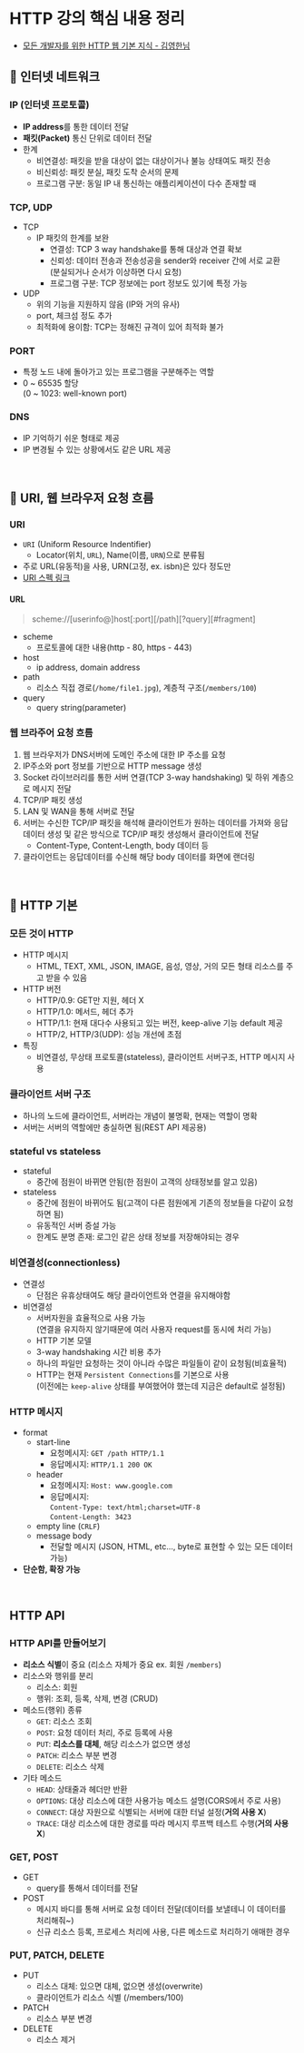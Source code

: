 # HTTP 강의 핵심 내용 정리

- [모든 개발자를 위한 HTTP 웹 기본 지식 - 김영한님](https://www.inflearn.com/course/http-%EC%9B%B9-%EB%84%A4%ED%8A%B8%EC%9B%8C%ED%81%AC/dashboard)

## :pushpin: 인터넷 네트워크

### IP (인터넷 프로토콜)
- **IP address**를 통한 데이터 전달
- **패킷(Packet)** 통신 단위로 데이터 전달
- 한계
  - 비연결성: 패킷을 받을 대상이 없는 대상이거나 불능 상태여도 패킷 전송
  - 비신뢰성: 패킷 분실, 패킷 도착 순서의 문제
  - 프로그램 구분: 동일 IP 내 통신하는 애플리케이션이 다수 존재할 때

### TCP, UDP
- TCP
  - IP 패킷의 한계를 보완
    - 연결성: TCP 3 way handshake를 통해 대상과 연결 확보
    - 신뢰성: 데이터 전송과 전송성공을 sender와 receiver 간에 서로 교환  
    (분실되거나 순서가 이상하면 다시 요청)
    - 프로그램 구분: TCP 정보에는 port 정보도 있기에 특정 가능
- UDP
  - 위의 기능을 지원하지 않음 (IP와 거의 유사)
  - port, 체크섬 정도 추가
  - 최적화에 용이함: TCP는 정해진 규격이 있어 최적화 불가

### PORT
- 특정 노드 내에 돌아가고 있는 프로그램을 구분해주는 역할
- 0 ~ 65535 할당  
(0 ~ 1023: well-known port)

### DNS
- IP 기억하기 쉬운 형태로 제공
- IP 변경될 수 있는 상황에서도 같은 URL 제공

<br>

## :pushpin: URI, 웹 브라우저 요청 흐름

### URI
- `URI` (Uniform Resource Indentifier)
  - Locator(위치, `URL`), Name(이름, `URN`)으로 분류됨
- 주로 URL(유동적)을 사용, URN(고정, ex. isbn)은 있다 정도만
- [URI 스펙 링크](https://www.ietf.org/rfc/rfc3986.txt)

#### URL
> scheme://[userinfo@]host[:port][/path][?query][#fragment]
- scheme
  - 프로토콜에 대한 내용(http - 80, https - 443)
- host
  - ip address, domain address
- path
  - 리소스 직접 경로(`/home/file1.jpg`), 계층적 구조(`/members/100`)
- query
  - query string(parameter)

### 웹 브라주어 요청 흐름
1. 웹 브라우저가 DNS서버에 도메인 주소에 대한 IP 주소를 요청
2. IP주소와 port 정보를 기반으로 HTTP message 생성
3. Socket 라이브러리를 통한 서버 연결(TCP 3-way handshaking) 및 하위 계층으로 메시지 전달
4. TCP/IP 패킷 생성
5. LAN 및 WAN을 통해 서버로 전달
6. 서버는 수신한 TCP/IP 패킷을 해석해 클라이언트가 원하는 데이터를 가져와 응답데이터 생성 및 같은 방식으로 TCP/IP 패킷 생성해서 클라이언트에 전달
   - Content-Type, Content-Length, body 데이터 등
7. 클라이언트는 응답데이터를 수신해 해당 body 데이터를 화면에 랜더링

<br>

## :pushpin: HTTP 기본

### 모든 것이 HTTP
- HTTP 메시지
  - HTML, TEXT, XML, JSON, IMAGE, 음성, 영상, 거의 모든 형태 리소스를 주고 받을 수 있음
- HTTP 버전
  - HTTP/0.9: GET만 지원, 헤더 X
  - HTTP/1.0: 메서드, 헤더 추가
  - HTTP/1.1: 현재 대다수 사용되고 있는 버전, keep-alive 기능 default 제공
  - HTTP/2, HTTP/3(UDP): 성능 개선에 초점
- 특징
  - 비연결성, 무상태 프로토콜(stateless), 클라이언트 서버구조, HTTP 메시지 사용

### 클라이언트 서버 구조
- 하나의 노드에 클라이언트, 서버라는 개념이 불명확, 현재는 역할이 명확
- 서버는 서버의 역할에만 충실하면 됨(REST API 제공용)

### stateful vs stateless
- stateful
  - 중간에 점원이 바뀌면 안됨(한 점원이 고객의 상태정보를 알고 있음)
- stateless
  - 중간에 점원이 바뀌어도 됨(고객이 다른 점원에게 기존의 정보들을 다같이 요청하면 됨)
  - 유동적인 서버 증설 가능
  - 한계도 분명 존재: 로그인 같은 상태 정보를 저장해야되는 경우

### 비연결성(connectionless)
- 연결성
  - 단점은 유휴상태여도 해당 클라이언트와 연결을 유지해야함
- 비연결성
  - 서버자원을 효율적으로 사용 가능  
  (연결을 유지하지 않기때문에 여러 사용자 request를 동시에 처리 가능)
  - HTTP 기본 모델
  - 3-way handshaking 시간 비용 추가
  - 하나의 파일만 요청하는 것이 아니라 수많은 파일들이 같이 요청됨(비효율적)
  - HTTP는 현재 `Persistent Connections`를 기본으로 사용  
  (이전에는 `keep-alive` 상태를 부여했어야 했는데 지금은 default로 설정됨)

### HTTP 메시지
- format
  - start-line
    - 요청메시지: `GET /path HTTP/1.1`
    - 응답메시지: `HTTP/1.1 200 OK`
  - header
    - 요청메시지: `Host: www.google.com`
    - 응답메시지:  
    `Content-Type: text/html;charset=UTF-8`  
    `Content-Length: 3423`
  - empty line (`CRLF`)
  - message body
    - 전달할 메시지 (JSON, HTML, etc..., byte로 표현할 수 있는 모든 데이터 가능)
- **단순함, 확장 가능**

<br>

## HTTP API

### HTTP API를 만들어보기
- **리소스 식별**이 중요 (리소스 자체가 중요 ex. 회원 `/members`)
- 리소스와 행위를 분리
  - 리소스: 회원
  - 행위: 조회, 등록, 삭제, 변경 (CRUD)
- 메소드(행위) 종류
  - `GET`: 리소스 조회
  - `POST`: 요청 데이터 처리, 주로 등록에 사용
  - `PUT`: **리소스를 대체**, 해당 리소스가 없으면 생성
  - `PATCH`: 리소스 부분 변경
  - `DELETE`: 리소스 삭제
- 기타 메소드
  - `HEAD`: 상태줄과 헤더만 반환
  - `OPTIONS`: 대상 리소스에 대한 사용가능 메소드 설명(CORS에서 주로 사용)
  - `CONNECT`: 대상 자원으로 식별되는 서버에 대한 터널 설정(**거의 사용 X**)
  - `TRACE`: 대상 리소스에 대한 경로를 따라 메시지 루프백 테스트 수행(**거의 사용 X**)

### GET, POST
- GET
  - query를 통해서 데이터를 전달
- POST
  - 메시지 바디를 통해 서버로 요청 데이터 전달(데이터를 보낼테니 이 데이터를 처리해줘~)
  - 신규 리소스 등록, 프로세스 처리에 사용, 다른 메소드로 처리하기 애매한 경우

### PUT, PATCH, DELETE
- PUT
  - 리소스 대체: 있으면 대체, 없으면 생성(overwrite)
  - 클라이언트가 리소스 식별 (/members/100)
- PATCH
  - 리소스 부분 변경
- DELETE
  - 리소스 제거